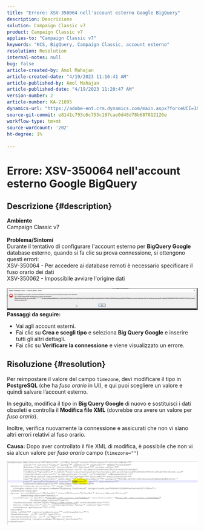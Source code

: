 ```yaml
---
title: "Errore: XSV-350064 nell'account esterno Google BigQuery"
description: Descrizione
solution: Campaign Classic v7
product: Campaign Classic v7
applies-to: "Campaign Classic v7"
keywords: "KCS, BigQuery, Campaign Classic, account esterno"
resolution: Resolution
internal-notes: null
bug: false
article-created-by: Amol Mahajan
article-created-date: "4/19/2023 11:16:41 AM"
article-published-by: Amol Mahajan
article-published-date: "4/19/2023 11:20:47 AM"
version-number: 2
article-number: KA-21895
dynamics-url: "https://adobe-ent.crm.dynamics.com/main.aspx?forceUCI=1&pagetype=entityrecord&etn=knowledgearticle&id=37f452a2-a3de-ed11-a7c7-6045bd0065b6"
source-git-commit: e8141c793c6c753c187cae0d48d78b687012126e
workflow-type: tm+mt
source-wordcount: '202'
ht-degree: 1%

---
```


# Errore: XSV-350064 nell&#39;account esterno Google BigQuery

## Descrizione {#description}

<b>Ambiente</b><br>Campaign Classic v7<br> <br><b>Problema/Sintomi</b><br>Durante il tentativo di configurare l&#39;account esterno per <b>BigQuery Google</b> database esterno, quando si fa clic su prova connessione, si ottengono questi errori:
 <br>XSV-350064 - Per accedere ai database remoti è necessario specificare il fuso orario dei dati<br>XSV-350062 - Impossibile avviare l&#39;origine dati<br> <br>![](assets/___4cf452a2-a3de-ed11-a7c7-6045bd0065b6___.png)<br>
<b>Passaggi da seguire:</b>

- Vai agli account esterni.
- Fai clic su <b>Crea e scegli tipo</b> e seleziona <b>Big Query Google</b> e inserire tutti gli altri dettagli.
- Fai clic su <b>Verificare la connessione</b> e viene visualizzato un errore.



## Risoluzione {#resolution}


Per reimpostare il valore del campo `timezone`, devi modificare il tipo in <b>PostgreSQL</b> (che ha *fuso orario* in UI), e qui puoi scegliere un valore e quindi salvare l’account esterno.

In seguito, modifica il tipo in <b>Big Query Google </b>di nuovo e sostituisci i dati obsoleti e controlla il <b>Modifica file XML</b> (dovrebbe ora avere un valore per *fuso orario*).

Inoltre, verifica nuovamente la connessione e assicurati che non vi siano altri errori relativi al fuso orario.


<b>Causa:</b>
Dopo aver controllato il file XML di modifica, è possibile che non vi sia alcun valore per *fuso orario* campo (`timezone=""`)



![](assets/c4243b67-d0dd-ed11-a7c7-6045bd006c82.png)
